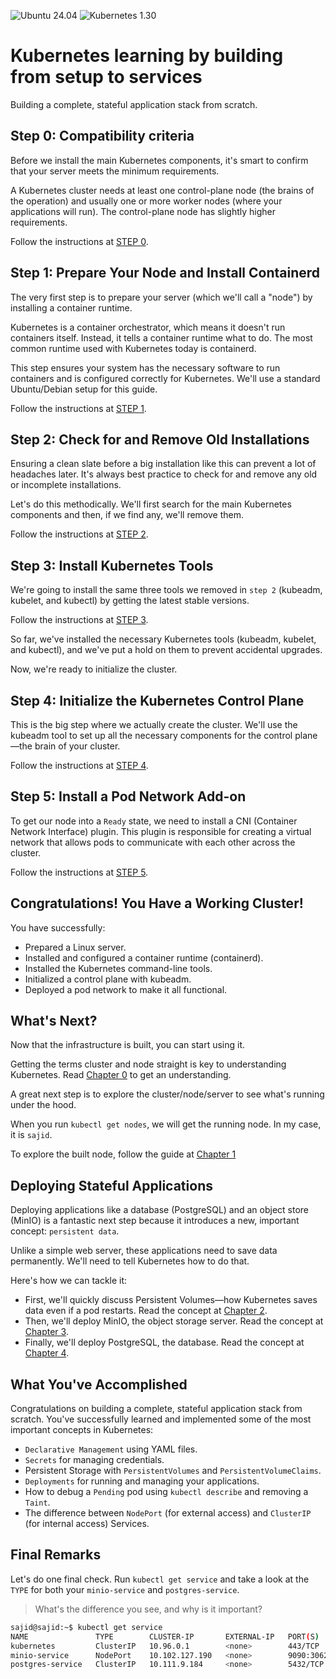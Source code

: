![Ubuntu 24.04](https://img.shields.io/badge/Ubuntu-24.04-E95420?logo=ubuntu&logoColor=white)
![Kubernetes 1.30](https://img.shields.io/badge/Kubernetes-1.30-326CE5?logo=kubernetes&logoColor=white)

# Kubernetes learning by building from setup to services
Building a complete, stateful application stack from scratch.

## Step 0: Compatibility criteria
Before we install the main Kubernetes components, it's smart to confirm that your server meets the minimum requirements.

A Kubernetes cluster needs at least one control-plane node (the brains of the operation) and usually one or more worker nodes (where your applications will run). The control-plane node has slightly higher requirements.

Follow the instructions at [STEP 0](./setup/step0.md).

## Step 1: Prepare Your Node and Install Containerd
The very first step is to prepare your server (which we'll call a "node") by installing a container runtime.

Kubernetes is a container orchestrator, which means it doesn't run containers itself. Instead, it tells a container runtime what to do. The most common runtime used with Kubernetes today is containerd.

This step ensures your system has the necessary software to run containers and is configured correctly for Kubernetes. We'll use a standard Ubuntu/Debian setup for this guide.

Follow the instructions at [STEP 1](./setup/step1.md).


## Step 2: Check for and Remove Old Installations
Ensuring a clean slate before a big installation like this can prevent a lot of headaches later. It's always best practice to check for and remove any old or incomplete installations.

Let's do this methodically. We'll first search for the main Kubernetes components and then, if we find any, we'll remove them.

Follow the instructions at [STEP 2](./setup/step2.md).


## Step 3: Install Kubernetes Tools
We're going to install the same three tools we removed in `step 2` (kubeadm, kubelet, and kubectl) by getting the latest stable versions.

Follow the instructions at [STEP 3](./setup/step3.md).

So far, we've installed the necessary Kubernetes tools (kubeadm, kubelet, and kubectl), and we've put a hold on them to prevent accidental upgrades.

Now, we're ready to initialize the cluster. 


## Step 4: Initialize the Kubernetes Control Plane
This is the big step where we actually create the cluster. We'll use the kubeadm tool to set up all the necessary components for the control plane—the brain of your cluster.

Follow the instructions at [STEP 4](./setup/step4.md).

## Step 5: Install a Pod Network Add-on
To get our node into a `Ready` state, we need to install a CNI (Container Network Interface) plugin. This plugin is responsible for creating a virtual network that allows pods to communicate with each other across the cluster.

Follow the instructions at [STEP 5](./setup/step5.md).

## Congratulations! You Have a Working Cluster!
You have successfully:
* Prepared a Linux server.
* Installed and configured a container runtime (containerd).
* Installed the Kubernetes command-line tools.
* Initialized a control plane with kubeadm.
* Deployed a pod network to make it all functional.

## What's Next?
Now that the infrastructure is built, you can start using it. 

Getting the terms cluster and node straight is key to understanding Kubernetes. Read [Chapter 0](./leason/ch0.md) to get an understanding. 

A great next step is to explore the cluster/node/server to see what's running under the hood.

When you run `kubectl get nodes`, we will get the running node. In my case, it is `sajid`. 

To explore the built node, follow the guide at [Chapter 1](./leason/ch1.md)


## Deploying Stateful Applications
Deploying applications like a database (PostgreSQL) and an object store (MinIO) is a fantastic next step because it introduces a new, important concept: `persistent data`.

Unlike a simple web server, these applications need to save data permanently. We'll need to tell Kubernetes how to do that.

Here's how we can tackle it:
* First, we'll quickly discuss Persistent Volumes—how Kubernetes saves data even if a pod restarts. Read the concept at [Chapter 2](./leason/ch2.md).
* Then, we'll deploy MinIO, the object storage server. Read the concept at [Chapter 3](./leason/ch3.md).
* Finally, we'll deploy PostgreSQL, the database. Read the concept at [Chapter 4](./leason/ch4.md).

## What You've Accomplished
Congratulations on building a complete, stateful application stack from scratch. You've successfully learned and implemented some of the most important concepts in Kubernetes:
* `Declarative Management` using YAML files.
* `Secrets` for managing credentials.
* Persistent Storage with `PersistentVolumes` and `PersistentVolumeClaims`.
* `Deployments` for running and managing your applications.
* How to debug a `Pending` pod using `kubectl describe` and removing a `Taint`.
* The difference between `NodePort` (for external access) and `ClusterIP` (for internal access) Services.

## Final Remarks
Let's do one final check. Run `kubectl get service` and take a look at the `TYPE` for both your `minio-service` and `postgres-service`.

> What's the difference you see, and why is it important?

```bash
sajid@sajid:~$ kubectl get service
NAME               TYPE        CLUSTER-IP       EXTERNAL-IP   PORT(S)          AGE
kubernetes         ClusterIP   10.96.0.1        <none>        443/TCP          4d20h
minio-service      NodePort    10.102.127.190   <none>        9090:30627/TCP   47h
postgres-service   ClusterIP   10.111.9.184     <none>        5432/TCP         45h
```